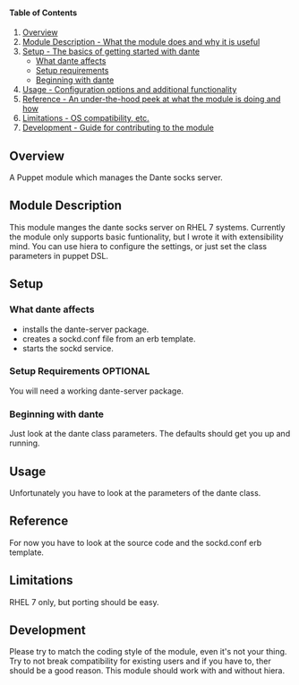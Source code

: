 #### Table of Contents

1. [Overview](#overview)
2. [Module Description - What the module does and why it is useful](#module-description)
3. [Setup - The basics of getting started with dante](#setup)
    * [What dante affects](#what-dante-affects)
    * [Setup requirements](#setup-requirements)
    * [Beginning with dante](#beginning-with-dante)
4. [Usage - Configuration options and additional functionality](#usage)
5. [Reference - An under-the-hood peek at what the module is doing and how](#reference)
5. [Limitations - OS compatibility, etc.](#limitations)
6. [Development - Guide for contributing to the module](#development)

## Overview

A Puppet module which manages the Dante socks server.

## Module Description

This module manges the dante socks server on RHEL 7 systems. Currently the module only supports basic funtionality, but I wrote it with extensibility mind. You can use hiera to configure the settings, or just set the class parameters in puppet DSL.

## Setup

### What dante affects

* installs the dante-server package.
* creates a sockd.conf file from an erb template.
* starts the sockd service.

### Setup Requirements **OPTIONAL**

You will need a working dante-server package.

### Beginning with dante

Just look at the dante class parameters. The defaults should get you up and running.

## Usage

Unfortunately you have to look at the parameters of the dante class.

## Reference

For now you have to look at the source code and the sockd.conf erb template.

## Limitations

RHEL 7 only, but porting should be easy.

## Development

Please try to match the coding style of the module, even it's not your thing. Try to not break compatibility for existing users and if you have to, ther should be a good reason. This module should work with and without hiera.

